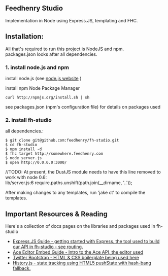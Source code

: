 Feedhenry Studio
----------------  
Implementation in Node using Express.JS, templating and FHC.

## Installation: 

All that's required to run this project is NodeJS and npm.  
packages.json looks after all dependencies.

### 1. install node.js and npm 

install node.js (see [node.js website](http://nodejs.org/) )

install npm Node Package Manager 

    curl http://npmjs.org/install.sh | sh

see packages.json (npm's configuration file) for details on packages used

### 2. install fh-studio

all dependencies.:

    $ git clone git@github.com:feedhenry/fh-studio.git
    $ cd fh-studio
    $ npm install -d
    $ fhc target http://somewhere.feedhenry.com
    $ node server.js 
    $ open http://0.0.0.0:3000/
    
//TODO: At present, the DustJS module needs to have this line removed to work with node 0.6:  
lib/server.js:6 require.paths.unshift(path.join(__dirname, '..'));  

After making changes to any templates, run 'jake ct' to compile the templates.

## Important Resources & Reading  
Here's a collection of docs pages on the libraries and packages used in fh-studio  
* [Express.JS Guide - getting started with Express, the tool used to build our API in fh-studio - see routing.](http://expressjs.com/guide.html)  
* [Ace Editor Embed Guide - Intro to the Ace API, the editor used](https://github.com/ajaxorg/ace/wiki/Embedding---API)  
* [Twitter Bootstrap - HTML & CSS boilerplate being used here](http://twitter.github.com/bootstrap/)  
* [History.js - state tracking using HTML5 pushState with hash-bang fallback.](https://github.com/balupton/History.js/)  
  
